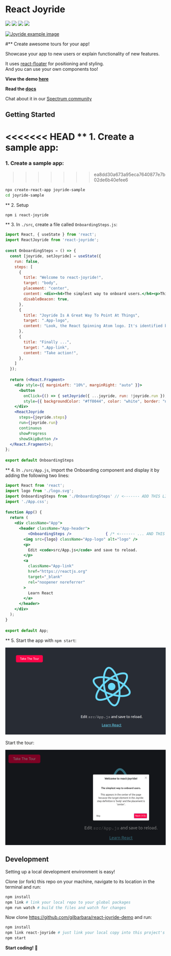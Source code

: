 # React Joyride

[![](https://badge.fury.io/js/react-joyride.svg)](https://www.npmjs.com/package/react-joyride) [![](https://travis-ci.org/gilbarbara/react-joyride.svg)](https://travis-ci.org/gilbarbara/react-joyride) [![](https://api.codeclimate.com/v1/badges/43ecb5536910133429bd/maintainability)](https://codeclimate.com/github/gilbarbara/react-joyride/maintainability) [![](https://api.codeclimate.com/v1/badges/43ecb5536910133429bd/test_coverage)](https://codeclimate.com/github/gilbarbara/react-joyride/test_coverage)

[![Joyride example image](http://gilbarbara.com/files/react-joyride.png)](https://react-joyride.com/)

#** Create awesome tours for your app!

Showcase your app to new users or explain functionality of new features.

It uses [react-floater](https://github.com/gilbarbara/react-floater) for positioning and styling.  
And you can use your own components too!

**View the demo [here](https://react-joyride.com/)**

**Read the [docs](https://docs.react-joyride.com/)**

Chat about it in our [Spectrum community](https://spectrum.chat/react-joyride)


## Getting Started


<<<<<<< HEAD
** 1. Create a sample app:
=======
### 1. Create a sample app:
>>>>>>> ea8dd30a673a95eca7640877e7b02de6b40efee6

```bash
npx create-react-app joyride-sample
cd joyride-sample
```

** 2. Setup

```bash
npm i react-joyride
```

** 3. In ```./src```, create a file called ```OnboardingSteps.js```:

```jsx
import React, { useState } from 'react';
import ReactJoyride from 'react-joyride';

const OnboardingSteps = () => {
  const [joyride, setJoyride] = useState({
    run: false,
    steps: [
      {
        title: "Welcome to react-joyride!",
        target: "body",
        placement: "center",
        content: <div><h4>The simplest way to onboard users.</h4><p>This appears in the center of the page because the target element in the Joyride step definition is 'body' and the placement is 'center'.</p></div>,
        disableBeacon: true,
      },
      {
        title: "Joyride Is A Great Way To Point At Things",
        target: ".App-logo",
        content: "Look, the React Spinning Atom logo. It's identified by its className, ('App-logo') in the Joyride step definition target.",
      },
      {
        title: "Finally ...",
        target: ".App-link",
        content: "Take action!",
      },
    ]
  });

  return (<React.Fragment>
    <div style={{ marginLeft: "10%", marginRight: "auto" }}>
      <button
        onClick={() => { setJoyride({ ...joyride, run: !joyride.run }); }}
        style={{ backgroundColor: "#ff0044", color: "white", border: "none", fontSize: "24px", padding: "15px 32px", cursor: "pointer", borderRadius: "10px" }}>Take The Tour</button>
    </div>
    <ReactJoyride
      steps={joyride.steps}
      run={joyride.run}
      continuous
      showProgress
      showSkipButton />
  </React.Fragment>);
};

export default OnboardingSteps
```

** 4. In ```./src/App.js```, import the Onboarding component and display it by adding the following two lines:

```jsx
import React from 'react';
import logo from './logo.svg';
import OnboardingSteps from './OnboardingSteps' // <------- ADD THIS LINE ...
import './App.css';

function App() {
  return (
    <div className="App">
      <header className="App-header">
	      <OnboardingSteps />               { /* <------- ... AND THIS LINE. */ }
        <img src={logo} className="App-logo" alt="logo" />
        <p>
          Edit <code>src/App.js</code> and save to reload.
        </p>
        <a
          className="App-link"
          href="https://reactjs.org"
          target="_blank"
          rel="noopener noreferrer"
        >
          Learn React
        </a>
      </header>
    </div>
  );
}

export default App;

```

** 5. Start the app with ```npm start```:


![Take The Tour button](docs/take-the-tour.png)

Start the tour:

![Tour Start](docs/tour-start.png)

## Development

Setting up a local development environment is easy!

Clone (or fork) this repo on your machine, navigate to its location in the terminal and run:

```bash
npm install
npm link # link your local repo to your global packages
npm run watch # build the files and watch for changes
```

Now clone https://github.com/gilbarbara/react-joyride-demo and run:

```bash
npm install
npm link react-joyride # just link your local copy into this project's node_modules
npm start
```

**Start coding!** 🎉
